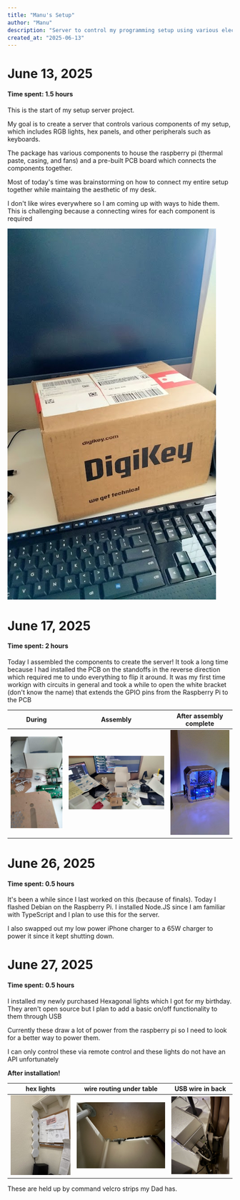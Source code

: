 ```yaml
---
title: "Manu's Setup"
author: "Manu"
description: "Server to control my programming setup using various electrical components"
created_at: "2025-06-13"
---
```


# June 13, 2025

#### Time spent: 1.5 hours

This is the start of my setup server project.

My goal is to create a server that controls various components of my setup, which includes RGB lights, hex panels, and other peripherals such as keyboards.

The package has various components to house the raspberry pi (thermal paste, casing, and fans) and a pre-built PCB board which connects the components together.

Most of today's time was brainstorming on how to connect my entire setup together while maintaing the aesthetic of my desk.

I don't like wires everywhere so I am coming up with ways to hide them. This is challenging because a connecting wires for each component is required

![alt text](journal-images/IMG_20241207_113829.jpg)

# June 17, 2025

#### Time spent: 2 hours

Today I assembled the components to create the server! It took a long time because I had installed the PCB on the standoffs in the reverse direction which required me to undo everything to flip it around. It was my first time workign with circuits in general and took a while to open the white bracket (don't know the name) that extends the GPIO pins from the Raspberry Pi to the PCB

| During                                              | Assembly                                            | After assembly complete                             |
| --------------------------------------------------- | --------------------------------------------------- | --------------------------------------------------- |
| ![alt text](journal-images/IMG_20241207_114327.jpg) | ![alt text](journal-images/IMG_20241207_114324.jpg) | ![alt text](journal-images/IMG_20241207_222310.jpg) |

# June 26, 2025

#### Time spent: 0.5 hours

It's been a while since I last worked on this (because of finals). Today I flashed Debian on the Raspberry Pi. I installed Node.JS since I am familiar with TypeScript and I plan to use this for the server.

I also swapped out my low power iPhone charger to a 65W charger to power it since it kept shutting down.

# June 27, 2025

#### Time spent: 0.5 hours

I installed my newly purchased Hexagonal lights which I got for my birthday. They aren't open source but I plan to add a basic on/off functionality to them through USB

Currently these draw a lot of power from the raspberry pi so I need to look for a better way to power them.

I can only control these via remote control and these lights do not have an API unfortunately

**After installation!**

| hex lights                               | wire routing under table                 | USB wire in back                         |
| ---------------------------------------- | ---------------------------------------- | ---------------------------------------- |
| ![alt text](journal-images/IMG_2472.jpg) | ![alt text](journal-images/IMG_2473.jpg) | ![alt text](journal-images/IMG_2474.jpg) |

These are held up by command velcro strips my Dad has.
